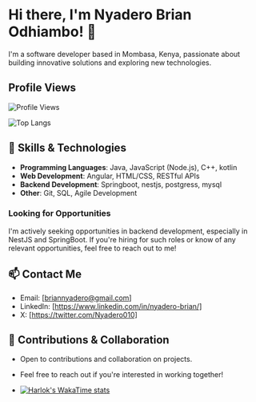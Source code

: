 # Hi there, I'm Nyadero Brian Odhiambo! 👋
I'm a software developer based in Mombasa, Kenya, passionate about building innovative solutions and exploring new technologies.

## Profile Views
![Profile Views](https://komarev.com/ghpvc/?username=nyadero)

![Top Langs](https://github-readme-stats.vercel.app/api/top-langs/?username=nyadero&layout=donut-vertical)


## 🔧 Skills & Technologies

- **Programming Languages**: Java, JavaScript (Node.js), C++, kotlin
- **Web Development**: Angular, HTML/CSS, RESTful APIs
- **Backend Development**: Springboot, nestjs, postgress, mysql
- **Other**: Git, SQL, Agile Development

### Looking for Opportunities
I'm actively seeking opportunities in backend development, especially in NestJS and SpringBoot. If you're hiring for such roles or know of any relevant opportunities, feel free to reach out to me!

## 📫 Contact Me

- Email: [briannyadero@gmail.com]
- LinkedIn: [https://www.linkedin.com/in/nyadero-brian/]
- X: [https://twitter.com/Nyadero010]

## 🤝 Contributions & Collaboration

- Open to contributions and collaboration on projects.
- Feel free to reach out if you're interested in working together!

- [![Harlok's WakaTime stats](https://github-readme-stats.vercel.app/api/wakatime?username=ffflabs)](https://github.com/anuraghazra/github-readme-stats)

